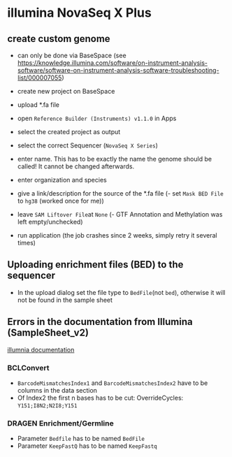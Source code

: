 # illumina NovaSeq X Plus

## create custom genome

- can only be done via BaseSpace (see https://knowledge.illumina.com/software/on-instrument-analysis-software/software-on-instrument-analysis-software-troubleshooting-list/000007055)

- create new project on BaseSpace
- upload *.fa file
- open `Reference Builder (Instruments) v1.1.0` in Apps 
- select the created project as output
- select the correct Sequencer (`NovaSeq X Series`)
- enter name. This has to be exactly the name the genome should be called! It cannot be changed afterwards.
- enter organization and species
- give a link/description for the source of the *.fa file
(- set `Mask BED File` to `hg38` (worked once for me))
- leave `SAM Liftover File`at `None`
(- GTF Annotation and Methylation was left empty/unchecked)
- run application 
(the job crashes since 2 weeks, simply retry it several times)


## Uploading enrichment files (BED) to the sequencer

- In the upload dialog set the file type to `BedFile`(not `bed`), otherwise it will not be found in the sample sheet 

## Errors in the documentation from Illumina (SampleSheet_v2)
[illumnia documentation](https://support-docs.illumina.com/SHARE/SampleSheetv2/Content/SHARE/SampleSheetv2/Settings_fNV_mX.htm)

### BCLConvert
- `BarcodeMismatchesIndex1` and `BarcodeMismatchesIndex2` have to be columns in the data section
- Of Index2 the first n bases has to be cut: OverrideCycles: `Y151;I8N2;N2I8;Y151`

### DRAGEN Enrichment/Germline
- Parameter `Bedfile` has to be named `BedFile`
- Parameter `KeepFastQ` has to be named `KeepFastq`